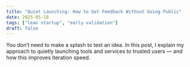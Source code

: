 ```yaml
---
title: "Quiet Launching: How to Get Feedback Without Going Public"
date: 2025-05-18
tags: ["lean startup", "early validation"]
draft: false
---
```


You don’t need to make a splash to test an idea. In this post, I explain my approach to quietly launching tools and services to trusted users — and how this improves iteration speed.
